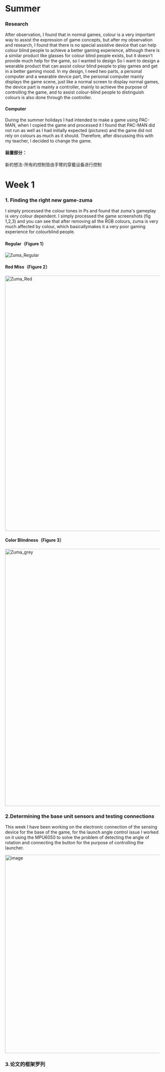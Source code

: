 # Summer
### Research
After observation, I found that in normal games, colour is a very important way to assist the expression of game concepts, but after my observation and research, I found that there is no special assistive device that can help colour blind people to achieve a better gaming experience, although there is a similar product like glasses for colour blind people exists, but it doesn't provide much help for the game, so I wanted to design So I want to design a wearable product that can assist colour blind people to play games and get in a better gaming mood.
In my design, I need two parts, a personal computer and a wearable device part, the personal computer mainly displays the game scene, just like a normal screen to display normal games, the device part is mainly a controller, mainly to achieve the purpose of controlling the game, and to assist colour-blind people to distinguish colours is also done through the controller.
#### Computer
During the summer holidays I had intended to make a game using PAC-MAN, when I copied the game and processed it I found that PAC-MAN did not run as well as I had initially expected (pictures) and the game did not rely on colours as much as it should. Therefore, after discussing this with my teacher, I decided to change the game.

#### 装置部分：
  新的想法-所有的控制皆由手臂的穿戴设备进行控制
# Week 1
### 1. Finding the right new game-zuma 
I simply processed the colour tones in Ps and found that zuma's gameplay is very colour dependent. I simply processed the game screenshots (fig 1,2,3) and you can see that after removing all the RGB colours, zuma is very much affected by colour, which basicallymakes it a very poor gaming experience for colourblind people.
#### Regular（Figure 1）
![Zuma_Regular](https://github.com/IvyXiaoyede/2023-Final-Project/assets/119190967/6a9a2396-5cce-41af-8c45-3f144a757996)
#### Red Miss（Figure 2）
<img width="829" alt="Zuma_Red" src="https://github.com/IvyXiaoyede/2023-Final-Project/assets/119190967/ce67159c-01a2-4776-85d8-0f678b53855d">

#### Color Blindness（Figure 3）
<img width="835" alt="Zuma_grey" src="https://github.com/IvyXiaoyede/2023-Final-Project/assets/119190967/f227e9b2-2998-4612-8ec2-751d7f1a2c8e">

  
### 2.Determining the base unit sensors and testing connections

This week I have been working on the electronic connection of the sensing device for the base of the game, for the launch angle control issue
I worked on it using the MPU6050 to solve the problem of detecting the angle of rotation and connecting the button for the purpose of controlling the launcher.

<img width="644" alt="image" src="https://github.com/IvyXiaoyede/2023-Final-Project/assets/119190967/622ec32f-39fa-4ecc-bd29-08531e2aa3dc">

### 3.论文的框架罗列
